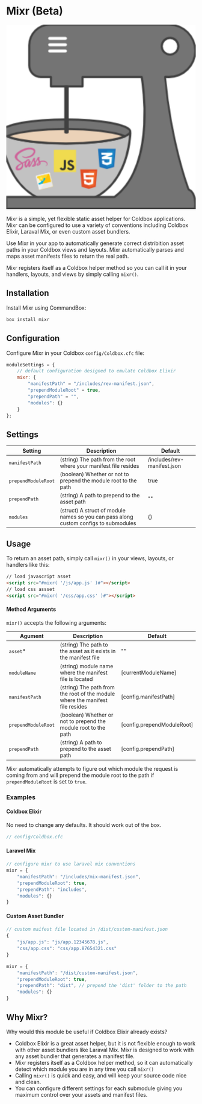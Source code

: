 # Mixr (Beta)

![Mixr Logo](https://github.com/homestar9/mixr/blob/master/mixr.svg?raw=true)

Mixr is a simple, yet flexible static asset helper for Coldbox applications.  Mixr can be configured to use a variety of conventions including Coldbox Elixir, Laraval Mix, or even custom asset bundlers.

Use Mixr in your app to automatically generate correct distribition asset paths in your Coldbox views and layouts.  Mixr automatically parses and maps asset manifests files to return the real path.

Mixr registers itself as a Coldbox helper method so you can call it in your handlers, layouts, and views by simply calling `mixr()`.

## Installation

Install Mixr using CommandBox:

```bash
box install mixr
```

## Configuration

Configure Mixr in your Coldbox `config/Coldbox.cfc` file:

```js
moduleSettings = {
    // default configuration designed to emulate Coldbox Elixir
    mixr: {
        "manifestPath" = "/includes/rev-manifest.json",
        "prependModuleRoot" = true,
        "prependPath" = "",
        "modules": {}
    }
};
```

## Settings

| Setting | Description | Default |
| --- | --- | --- |
| `manifestPath` | (string) The path from the root where your manifest file resides | /includes/rev-manifest.json |
| `prependModuleRoot` | (boolean) Whether or not to prepend the module root to the path | true |
| `prependPath` | (string) A path to prepend to the asset path | "" |
| `modules` | (struct) A struct of module names so you can pass along custom configs to submodules | {} |


## Usage

To return an asset path, simply call `mixr()` in your views, layouts, or handlers like this:
```html
// load javascript asset
<script src="#mixr( '/js/app.js' )#"></script>
// load css assset
<script src="#mixr( '/css/app.css' )#"></script>
```

#### Method Arguments

`mixr()` accepts the following arguments:

| Agument | Description | Default |  
| --- | --- | --- |
| `asset`* | (string) The path to the asset as it exists in the manifest file | "" |
| `moduleName` | (string) module name where the manifest file is located | [currentModuleName] |
| `manifestPath` | (string) The path from the root of the module where the manifest file resides | [config.manifestPath] |
| `prependModuleRoot` | (boolean) Whether or not to prepend the module root to the path | [config.prependModuleRoot] |
| `prependPath` | (string) A path to prepend to the asset path | [config.prependPath] |

Mixr automatically attempts to figure out which module the request is coming from and will prepend the module root to the path if `prependModuleRoot` is set to `true`.

### Examples

#### Coldbox Elixir

No need to change any defaults. It should work out of the box.

```js
// config/Coldbox.cfc
```

#### Laravel Mix

```js
// configure mixr to use laravel mix conventions
mixr = {
    "manifestPath": "/includes/mix-manifest.json",
    "prependModuleRoot": true,
    "prependPath": "includes",
    "modules": {}
}
```

#### Custom Asset Bundler

```js
// custom maifest file located in /dist/custom-manifest.json
{
    "js/app.js": "js/app.12345678.js",
    "css/app.css": "css/app.87654321.css"
}
```

```js
mixr = {
    "manifestPath": "/dist/custom-manifest.json",
    "prependModuleRoot": true,
    "prependPath": "dist", // prepend the 'dist' folder to the path
    "modules": {}
}
```

## Why Mixr?

Why would this module be useful if Coldbox Elixir already exists?  

 - Coldbox Elixir is a great asset helper, but it is not flexible enough to work with other asset bundlers like Laraval Mix.  Mixr is designed to work with any asset bundler that generates a manifest file. 
 - Mixr registers itself as a Coldbox helper method, so it can automatically detect which module you are in any time you call `mixr()`
 - Calling `mixr()` is quick and easy, and will keep your source code nice and clean.
 - You can configure different settings for each submodule giving you maximum control over your assets and manifest files.

